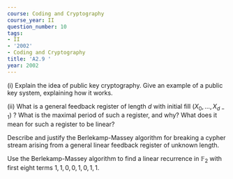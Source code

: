 ```yaml
---
course: Coding and Cryptography
course_year: II
question_number: 10
tags:
- II
- '2002'
- Coding and Cryptography
title: 'A2.9 '
year: 2002
---
```



(i) Explain the idea of public key cryptography. Give an example of a public key system, explaining how it works.

(ii) What is a general feedback register of length $d$ with initial fill $\left(X_{0}, \ldots, X_{d-1}\right)$ ? What is the maximal period of such a register, and why? What does it mean for such a register to be linear?

Describe and justify the Berlekamp-Massey algorithm for breaking a cypher stream arising from a general linear feedback register of unknown length.

Use the Berlekamp-Massey algorithm to find a linear recurrence in $\mathbb{F}_{2}$ with first eight terms $1,1,0,0,1,0,1,1$.